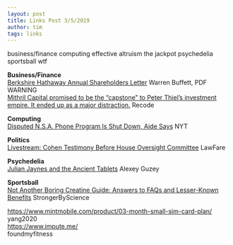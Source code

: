 ```yaml
---
layout: post
title: Links Post 3/5/2019
author: tim
tags: links
---
```


business/finance
computing
effective altruism
the jackpot
psychedelia
sportsball
wtf

**Business/Finance**  
[Berkshire Hathaway Annual Shareholders Letter](http://www.berkshirehathaway.com/letters/2018ltr.pdf) Warren Buffett, PDF WARNING  
[Mithril Capital promised to be the “capstone” to Peter Thiel’s investment empire. It ended up as a major distraction.](https://www.recode.net/2019/2/18/18217681/peter-thiel-venture-fund-ajay-royan-mithril-capital-drama-disarray) Recode  

**Computing**  
[Disputed N.S.A. Phone Program Is Shut Down, Aide Says](https://www.nytimes.com/2019/03/04/us/politics/nsa-phone-records-program-shut-down.html) NYT  

**Politics**  
[Livestream: Cohen Testimony Before House Oversight Committee](https://www.lawfareblog.com/livestream-cohen-testimony-house-oversight-committee) LawFare  

**Psychedelia**  
[Julian Jaynes and the Ancient Tablets](https://guzey.com/personal/writing/jaynes/) Alexey Guzey  

**Sportsball**  
[Not Another Boring Creatine Guide: Answers to FAQs and Lesser-Known Benefits](https://www.strongerbyscience.com/creatine/) StrongerByScience   


https://www.mintmobile.com/product/03-month-small-sim-card-plan/  
yang2020    
https://www.impute.me/  
foundmyfitness  
